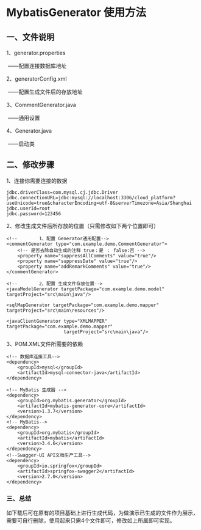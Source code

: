 #  **MybatisGenerator 使用方法**

##  一、文件说明

1、generator.properties

​									——配置连接数据库地址

2、generatorConfig.xml

​									——配置生成文件后的存放地址

3、CommentGenerator.java

​									——通用设置

4、Generator.java

​									——启动类

## 二、修改步骤

1、连接你需要连接的数据

```
jdbc.driverClass=com.mysql.cj.jdbc.Driver
jdbc.connectionURL=jdbc:mysql://localhost:3306/cloud_platform?useUnicode=true&characterEncoding=utf-8&serverTimezone=Asia/Shanghai
jdbc.userId=root
jdbc.password=123456
```

2、修改生成文件后所存放的位置（只需修改如下两个位置即可）

```
<!--        1、配置 Generator通用配置-->
<commentGenerator type="com.example.demo.CommentGenerator">
    <!-- 是否去除自动生成的注释 true：是 ： false:否 -->
    <property name="suppressAllComments" value="true"/>
    <property name="suppressDate" value="true"/>
    <property name="addRemarkComments" value="true"/>
</commentGenerator>
```

```
<!--        2、配置 生成文件存放位置-->
<javaModelGenerator targetPackage="com.example.demo.model" targetProject="src\main\java"/>

<sqlMapGenerator targetPackage="com.example.demo.mapper" targetProject="src\main\resources"/>

<javaClientGenerator type="XMLMAPPER" targetPackage="com.example.demo.mapper"
                     targetProject="src\main\java"/>
```

3、POM.XML文件所需要的依赖

```
<!-- 数据库连接工具-->
<dependency>
    <groupId>mysql</groupId>
    <artifactId>mysql-connector-java</artifactId>
</dependency>

<!-- MyBatis 生成器 -->
<dependency>
    <groupId>org.mybatis.generator</groupId>
    <artifactId>mybatis-generator-core</artifactId>
    <version>1.3.7</version>
</dependency>
<!-- MyBatis-->
<dependency>
    <groupId>org.mybatis</groupId>
    <artifactId>mybatis</artifactId>
    <version>3.4.6</version>
</dependency>
<!--Swagger-UI API文档生产工具-->
<dependency>
    <groupId>io.springfox</groupId>
    <artifactId>springfox-swagger2</artifactId>
    <version>2.7.0</version>
</dependency>
```

### 三、总结

​	如下载后可在原有的项目基础上进行生成代码，为做演示已生成的文件作为展示，需要可自行删除，使用起来只需4个文件即可，修改如上所属即可实现。